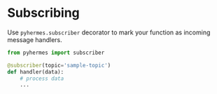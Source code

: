 # Subscribing

Use `pyhermes.subscriber` decorator to mark your function as incoming message handlers.

```python
from pyhermes import subscriber

@subscriber(topic='sample-topic')
def handler(data):
    # process data
    ...
```
